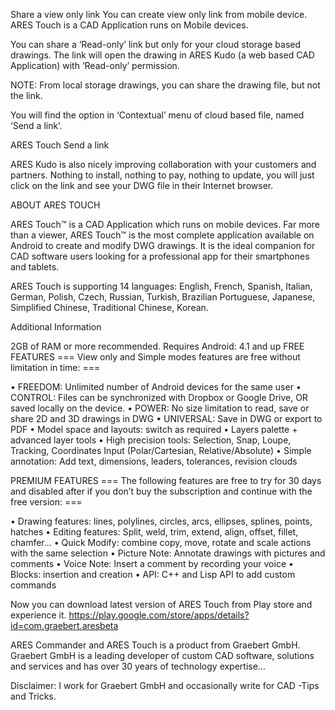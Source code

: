 Share a view only link
You can create view only link from mobile device. ARES Touch is a CAD Application runs on Mobile devices.

You can share a ‘Read-only’ link but only for your cloud storage based drawings. The link will open the drawing in ARES Kudo (a web based CAD Application) with ‘Read-only’ permission.

NOTE: From local storage drawings, you can share the drawing file, but not the link.

You will find the option in ‘Contextual’ menu of cloud based file, named ‘Send a link’.

ARES Touch Send a link

ARES Kudo is also nicely improving collaboration with your customers and partners.  Nothing to install, nothing to pay, nothing to update, you will just click on the link and see your DWG file in their Internet browser.

ABOUT ARES TOUCH

ARES Touch™ is a CAD Application which runs on mobile devices. Far more than a viewer, ARES Touch™ is the most complete application available on Android to create and modify DWG drawings. It is the ideal companion for CAD software users looking for a professional app for their smartphones and tablets.

ARES Touch is supporting 14 languages: English, French, Spanish, Italian, German, Polish, Czech, Russian, Turkish, Brazilian Portuguese, Japanese, Simplified Chinese, Traditional Chinese, Korean.

Additional Information

2GB of RAM or more recommended.
Requires Android: 4.1 and up
FREE FEATURES
=== View only and Simple modes features are free without limitation in time: ===

• FREEDOM: Unlimited number of Android devices for the same user
• CONTROL: Files can be synchronized with Dropbox or Google Drive, OR saved locally on the device.
• POWER: No size limitation to read, save or share 2D and 3D drawings in DWG
• UNIVERSAL: Save in DWG or export to PDF
• Model space and layouts: switch as required
• Layers palette + advanced layer tools
• High precision tools: Selection, Snap, Loupe, Tracking, Coordinates Input (Polar/Cartesian, Relative/Absolute)
• Simple annotation: Add text, dimensions, leaders, tolerances, revision clouds

PREMIUM FEATURES
=== The following features are free to try for 30 days and disabled after if you don’t buy the subscription and continue with the free version: ===

• Drawing features: lines, polylines, circles, arcs, ellipses, splines, points, hatches
• Editing features: Split, weld, trim, extend, align, offset, fillet, chamfer…
• Quick Modify: combine copy, move, rotate and scale actions with the same selection
• Picture Note: Annotate drawings with pictures and comments
• Voice Note: Insert a comment by recording your voice
• Blocks: insertion and creation
• API: C++ and Lisp API to add custom commands

Now you can download latest version of ARES Touch from Play store and experience it.
https://play.google.com/store/apps/details?id=com.graebert.aresbeta

ARES Commander and ARES Touch  is a product from Graebert GmbH.  Graebert GmbH is a leading developer of custom CAD software, solutions and services and has over 30 years of technology expertise…

Disclaimer: I work for Graebert GmbH and occasionally write for CAD -Tips and Tricks.
